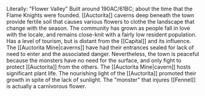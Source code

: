Literally: "Flower Valley"
Built around 190AC/61BC; about the time that the Flame Knights were founded.
[[Auctorita]] caverns deep beneath the town provide fertile soil that causes various flowers to clothe the landscape that change with the season.
The community has grown as people fall in love with the locale, and remains close-knit with a fairly low resident population.
Has a level of tourism, but is distant from the [[Capital]] and its influence.
The [[Auctorita Mine|caverns]] have had their entrances sealed for lack of need to enter and the associated danger. Nevertheless, the town is peaceful because the monsters have no need for the surface, and only fight to protect [[Auctorita]] from the others.
The [[Auctorita Mine|cavern]] hosts significant plant life. The nourishing light of the [[Auctorita]] promoted their growth in spite of the lack of sunlight. The "monster" that injures [[Fennel]] is actually a carnivorous flower.